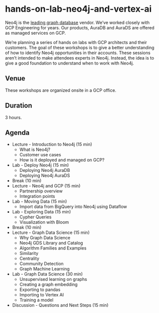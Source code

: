 # hands-on-lab-neo4j-and-vertex-ai
Neo4j is the [leading graph database](https://neo4j.com/whitepapers/forrester-wave-graph-data-platforms/) vendor.  We’ve worked closely with GCP Engineering for years.  Our products, AuraDB and AuraDS are offered as managed services on GCP.

We’re planning a series of hands on labs with GCP architects and their customers.  The goal of these workshops is to give a better understanding of how to identify Neo4j opportunities in their accounts.  These sessions aren’t intended to make attendees experts in Neo4j.  Instead, the idea is to give a good foundation to understand when to work with Neo4j.

## Venue
These workshops are organized onsite in a GCP office.

## Duration
3 hours.

## Agenda
* Lecture - Introduction to Neo4j (15 min)
    * What is Neo4j?
    * Customer use cases
    * How is it deployed and managed on GCP?
* Lab - Deploy Neo4j (15 min)
    * Deploying Neo4j AuraDB
    * Deploying Neo4j AuraDS
* Break (10 min)
* Lecture - Neo4j and GCP (15 min)
    * Partnership overview
    * Integration points
* Lab - Moving Data (15 min)
    * Import data from BigQuery into Neo4j using Dataflow
* Lab - Exploring Data (15 min)
    * Cypher Queries
    * Visualization with Bloom
* Break (10 min)
* Lecture - Graph Data Science (15 min)
    * Why Graph Data Science
    * Neo4j GDS Library and Catalog
    * Algorithm Families and Examples
    * Similarity
    * Centrality
    * Community Detection
    * Graph Machine Learning
* Lab - Graph Data Science (30 min)
    * Unsupervised learning on graphs
    * Creating a graph embedding
    * Exporting to pandas
    * Importing to Vertex AI
    * Training a model
* Discussion - Questions and Next Steps (15 min)
